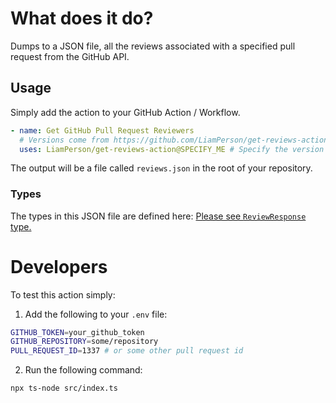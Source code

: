 # What does it do?

Dumps to a JSON file, all the reviews associated with a specified pull request from the GitHub API.

## Usage

Simply add the action to your GitHub Action / Workflow.

```yaml
- name: Get GitHub Pull Request Reviewers
  # Versions come from https://github.com/LiamPerson/get-reviews-action/releases
  uses: LiamPerson/get-reviews-action@SPECIFY_ME # Specify the version you want by writing in a tag from the link above. E.g: v1.0
```

The output will be a file called `reviews.json` in the root of your repository.

### Types

The types in this JSON file are defined here: [Please see `ReviewResponse` type.](./src/types.ts)

# Developers

To test this action simply:

1. Add the following to your `.env` file:

```sh
GITHUB_TOKEN=your_github_token
GITHUB_REPOSITORY=some/repository
PULL_REQUEST_ID=1337 # or some other pull request id
```

2. Run the following command:

```bash
npx ts-node src/index.ts
```
